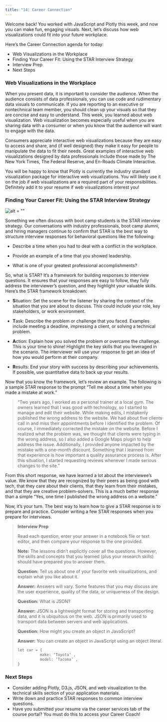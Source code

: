 ```yaml
---
title: "14: Career Connection"
---
```


<img style="display: none;" src="https://static.bc-edx.com/data/dl-1-2/m14/lms/img/banner.jpg" alt="lesson banner" />

Welcome back! You worked with JavaScript and Plotly this week, and now you can make fun, engaging visuals. Next, let’s discuss how web visualizations could fit into your future workplace.

Here’s the Career Connection agenda for today:

* Web Visualizations in the Workplace
* Finding Your Career Fit: Using the STAR Interview Strategy
* Interview Prep
* Next Steps

### Web Visualizations in the Workplace

When you present data, it is important to consider the audience. When the audience consists of data professionals, you can use code and rudimentary data visuals to communicate. If you are reporting to an executive or nontechnical team member, you should clean up your visuals so that they are concise and easy to understand. This week, you learned about web visualization. Web visualization becomes especially useful when you are sharing data with a consumer or when you know that the audience will want to engage with the data.

Consumers appreciate interactive web visualizations because they are easy to access and share, and (if well designed) they make it easy for people to manipulate the data to fit their needs. Great examples of interactive web visualizations designed by data professionals include those made by The New York Times, The Federal Reserve, and En-Roads Climate Interactive.

You will be happy to know that Plotly is currently the industry standard visualization package for interactive web visualizations. You will likely use it on the job if web visualizations are a required part of your responsibilities. Definitely add it to your resume if web visualizations interest you!

### Finding Your Career Fit: Using the STAR Interview Strategy

![alt = ""](https://static.bc-edx.com/data/dl-1-2/m14/lms/img/coding-career-application-interviews.jpg)

Something we often discuss with boot camp students is the STAR interview strategy. Our conversations with industry professionals, boot camp alumni, and hiring managers continue to confirm that STAR is the best way to structure interview responses for behavioral questions like the following:

* Describe a time when you had to deal with a conflict in the workplace.

* Provide an example of a time that you showed leadership.

* What is one of your greatest professional accomplishments?

So, what is STAR? It’s a framework for building responses to interview questions. It ensures that your responses are easy to follow, they fully address the interviewer’s question, and they highlight your valuable skills. Here’s the STAR framework breakdown:

* **S**ituation: Set the scene for the listener by sharing the context of the situation that you are about to discuss. This could include your role, key stakeholders, or work environment.

* **T**ask: Describe the problem or challenge that you faced. Examples include meeting a deadline, impressing a client, or solving a technical problem.

* **A**ction: Explain how you solved the problem or overcame the challenge. This is your time to shine! Highlight the key skills that you leveraged in the scenario. The interviewer will use your response to get an idea of how you would perform at their company.

* **R**esults: End your story with success by describing your achievements. If possible, use quantitative data to back up your results.

Now that you know the framework, let’s review an example. The following is a sample STAR response to the prompt “Tell me about a time when you made a mistake at work.”

> “Two years ago, I worked as a personal trainer at a local gym. The owners learned that I was good with technology, so I started to manage and edit their website. While making edits, I mistakenly published the wrong address to the website. We had about five clients call in and miss their appointments before I identified the problem. Of course, I immediately corrected the mistake on the website. Before I realized what the problem was, we thought that clients were typing in the wrong address, so I also added a Google Maps plugin to help address the issue. Additionally, I provided anyone impacted by the mistake with a one-month discount. Something that I learned from that experience is how important a quality assurance process is. After this situation, I started requesting reviews whenever I made serious changes to the site.”

From this short response, we have learned a lot about the interviewee’s value. We know that they are recognized by their peers as being good with tech, that they care about their clients, that they learn from their mistakes, and that they are creative problem-solvers. This is a much better response than a simple “Yes, one time I published the wrong address on a website.”

Now, it’s your turn. The best way to learn how to give a STAR response is to prepare and practice. Consider writing a few STAR responses when you prepare for interviews.

> **Interview Prep**
>
> Read each question, enter your answer in a notebook file or text editor, and then compare
> your response to the one provided.
>
> **Note:** The lessons didn’t explicitly cover all the questions. However, the skills and
> concepts that you learned (plus your research skills) should have prepared you to answer
> them.
>
> **Question:** Tell us about one of your favorite web visualizations, and explain what you like about it.
>
> **Answer:** Answers will vary. Some features that you may discuss are the user experience,
> quality of the data, or uniqueness of the design.
>
> **Question:** What is JSON?
>
> **Answer:** JSON is a lightweight format for storing and transporting data, and it is ubiquitous
> on the web. JSON is primarily used to transport data between servers and web applications.
>
> **Question:** How might you create an object in JavaScript?
>
> **Answer:** You can create an object in JavaScript using an object literal.
>
> ```python
> let car = {
>           make: ‘Toyota’ ,
>           model: ‘Tacoma’ ,
> }
> ```

### Next Steps

* Consider adding Plotly, D3.js, JSON, and web visualization to the technical skills section of your application materials.
* Write down and practice STAR responses to common interview questions.
* Have you submitted your resume via the career services tab of the course portal? You must do this to access your Career Coach!
